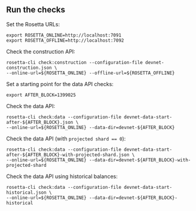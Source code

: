 ## Run the checks

Set the Rosetta URLs:

```
export ROSETTA_ONLINE=http://localhost:7091
export ROSETTA_OFFLINE=http://localhost:7092
```

Check the construction API:

```
rosetta-cli check:construction --configuration-file devnet-construction.json \
--online-url=${ROSETTA_ONLINE} --offline-url=${ROSETTA_OFFLINE}
```

Set a starting point for the data API checks:

```
export AFTER_BLOCK=1399025
```

Check the data API:

```
rosetta-cli check:data --configuration-file devnet-data-start-after-${AFTER_BLOCK}.json \
--online-url=${ROSETTA_ONLINE} --data-dir=devnet-${AFTER_BLOCK}
```

Check the data API (with `projected shard == 0`):

```
rosetta-cli check:data --configuration-file devnet-data-start-after-${AFTER_BLOCK}-with-projected-shard.json \
--online-url=${ROSETTA_ONLINE} --data-dir=devnet-${AFTER_BLOCK}-with-projected-shard
```

Check the data API using historical balances:

```
rosetta-cli check:data --configuration-file devnet-data-start-historical.json \
--online-url=${ROSETTA_ONLINE} --data-dir=devnet-${AFTER_BLOCK}-historical
```
